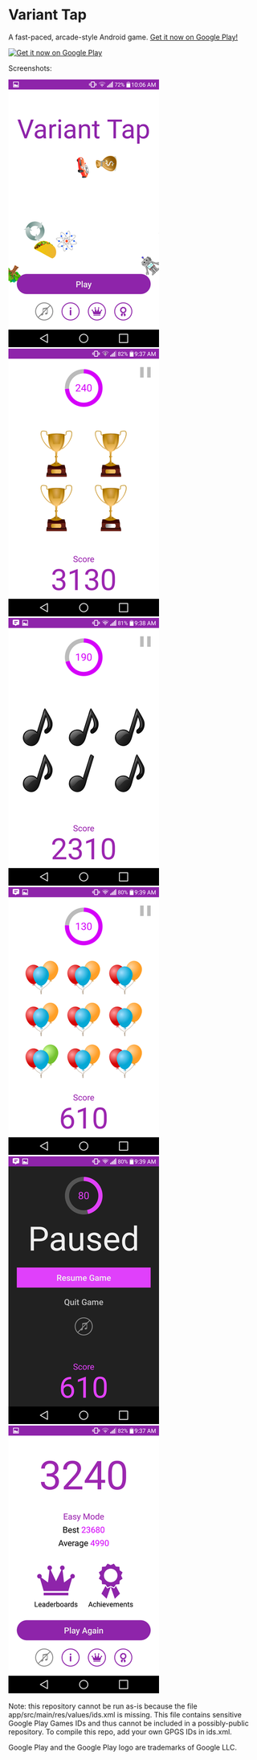 Variant Tap
===========

A fast-paced, arcade-style Android game. [Get it now on Google Play!](https://play.google.com/store/apps/details?id=ca.keal.varianttap)

[![Get it now on Google Play](https://play.google.com/intl/en_us/badges/static/images/badges/en_badge_web_generic.png)](https://play.google.com/store/apps/details?id=ca.keal.varianttap&pcampaignid=pcampaignidMKT-Other-global-all-co-prtnr-py-PartBadge-Mar2515-1)

Screenshots:

![MainActivity](screenshots/title.png)
![GameActivity - Easy Mode](screenshots/easy.png)
![GameActivity - Normal Mode](screenshots/normal.png)
![GameActivity - Hard Mode](screenshots/hard.png)
![GameActivity - Paused](screenshots/paused.png)
![PostGameActivity](screenshots/post-game.png)

Note: this repository cannot be run as-is because the file app/src/main/res/values/ids.xml is
missing. This file contains sensitive Google Play Games IDs and thus cannot be included in a
possibly-public repository. To compile this repo, add your own GPGS IDs in ids.xml.

Google Play and the Google Play logo are trademarks of Google LLC.
